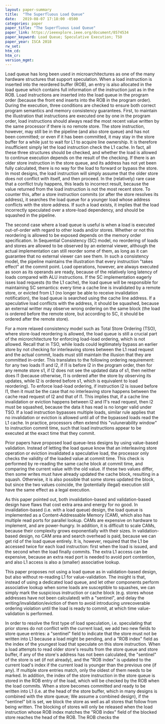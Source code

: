 ```yaml
---
layout: paper-summary
title:  "The Superfluous Load Queue"
date:   2019-08-07 17:18:00 -0500
categories: paper
paper_title: "The Superfluous Load Queue"
paper_link: https://ieeexplore.ieee.org/document/8574534
paper_keyword: Load Queue; Speculative Execution; TSO
paper_year: ISCA 2018
rw_set: 
htm_cd: 
htm_cr: 
version_mgmt: 
---
```


Load queue has long been used in microarchitectures as one of the many hardware structures that support speculation.
When a load instruction is inserted into the reordered buffer (ROB), an entry is also allocated in the load queue
which contains full information of the instruction just as in the ROB. Load instructions are inserted into the load
queue in the program order (because the front end inserts into the ROB in the program order). During the execution, three
conditions are checked to ensure both correct program semantics and memory consistency guarantees. First, to maintain
the illustration that instructions are executed one by one in the program order, load instructions should always 
read the most recent value written by the same processor if there is no remote store. The store instruction, however,
may still be in the pipeline (and also store queue) and has not been committed; or even if it has been committed, it may 
stay in the store buffer for a while just to wait for L1 to acquire line ownership. It is therefore insufficient simply 
let the load instruction check the L1 cache. In fact, all these three structures should be checked, and whether the 
load is allowed to continue execution depends on the result of the checking. If there is an older store instruction in 
the store queue, and its address has not yet been fully calculated, there is no way for the load to forward or bypass 
the store. In most designs, the load instruction will simply assume that the older store does not conflict with itself,
and then proceed. In the (relatively) rare case that a conflict truly happens, this leads to incorrect result, because 
the value returned from the load instruction is not the most recent store. To counter this, after a store instruction commits
(or after the store resolves its address), it searches the load queue for a younger load whose address conflicts with
the store address. If such a load exists, it implies that the load incorrectly speculated over a store-load dependency,
and should be squashed in the pipeline. 

The second case where a load queue is useful is when a load is executed out-of-order with regard to other loads and/or
stores. Whether or not this reordering is allowed to be exposed depends on the memory order specification. In Sequential
Consistency (SC) model, no reordering of loads and stores are allowed to be observed by an external viewer, although
the actual implementation can still reorder some of them, as long as it can guarantee that no external viewer can 
see them. In such a consistency model, the pipeline maintains the illustration that every instruction "takes effect"
at the commit point. Load operations, however, are always executed as soon as its operands are ready, because of the 
relatively long latency of loads compared with ALU instructions. If the SC implementation eagerly isses load requests (to
the L1 cache), the load queue will be responsible for maintaining SC semantics: every time a cache line is invalidated 
by a remote store, or evicted from L1 (no longer be able to receive invalidation notification), the load queue is searched 
using the cache line address. If a speculative load conflicts with the address, it should be squashed, because an external
writter may observe wrong ordering on the same block (the load is ordered before the remote store, but according to SC, 
it should be ordered after the remote store). 

For a more relaxed consistency model such as Total Store Ordering (TSO), where store-load reordering is allowed, the load
queue is still a crucial part of the microrchitecture for enforcing load-load ordering, which is not allowed. Recall that
in TSO, while loads could legitimately bypass an earlier store by not checking for interleaving stores between the L1
read request and the actual commit, loads must still maintain the illusion that they are committed in-order. This 
translates to the following ordering requirement: for any two loads l1 and l2, if l1 is before l2 in the program order,
then for any remote store s1, if l2 does not see the updated data of s1, then neither does l1 (because otherwise, l1 is 
ordered after the store by observing its updates, while l2 is ordered before s1, which is equivalent to load reordering). 
To enforce load-load ordering, if instruction l2 is issued before l1, then it must be the case that no interleaving store
happens between the cache read request of l2 and that of l1. This implies that, if a cache line invalidation or eviction
happens between l2 and l1's read request, then l2 must be squashed, because the data it has read is no longer valid under
TSO. If a load instruction bypasses multiple loads, similar rule applies that no invalidation or eviction is allowed until
all of the bypassed loads read the L1 cache. In practice, processors often extend this "vulunerability window" to instruction 
commit time, such that load instructions appear to be executed at the exact time that they commit.

Prior papers have proposed load queue-less designs by using value-based validation. Instead of letting the load queue know
that an interleaving store operation or eviction invalidated a speculative load, the processor only checks the validity of 
the loaded value at commit time. This check is performed by re-reading the same cache block at commit time, and comparing the 
current value with the old value. If these two values differ, then some writes must have already updated the cache block,
resulting in a squash. Otherwise, it is also possible that some stores updated the block, but since the two values coincide,
the (potentially illegal) execution still have the same effect as a legal execution.

As this paper pointed out, both invalidation-based and validation-based design have flaws that cost extra area and energy 
for no good. In invalidation-based (i.e. with a load queue) design, the load queue is implemented as a Content-Addressable 
Memory (CAM), which also has multiple read ports for parallel lookup. CAMs are expensive on hardware to implement, and are
power-hungry. In addition, it is difficult to scale CAMs, because their complexity grows exponentially with their sizes.
In validation-based design, no CAM area and search overhead is paid, because we can get rid of the load queue entirely.
It is, however, required that the L1 be accessed twice for each load instruction: first when the load is issued,
and the second when the load finally commits. The extra L1 access can be expensive, because an extra read port is needed
to avoid port contention, and also L1 access is also a (smaller) associative lookup.

This paper proposes not using a load queue as in validation-based design, but also without re-reading L1 for value-validation. 
The insight is that, instead of using a dedicated load queue, and let other components perform associative lookup when some 
loads are susceptible to squashes, we can simply mark the suspicious instruction or cache block (e.g. stores whose addresses
have not been calculated) with a "sentinel", and delay the writing/invalidation/eviction of them to avoid introducing 
unrecoverable ordering violation until the load is ready to commit, at which time value-validation is performed.

In order to resolve the first type of load speculation, i.e. speculating that prior stores do not conflict with the current load,
we add two new fields to store queue entries: a "sentinel" field to indicate that the store must not be written into L1
because a load might be pending, and a "ROB index" field as the index of the youngest load that speculate on this store
instruction. When a load attempts to read older store's results from the store queue and store buffer, if any of the store's
address has not been calculated, the "sentinel" of the store is set (if not already), and the "ROB index" is updated to
the current load's index if the current load is younger than the previous one (if any). If multiple store entries match,
only the oldest of them needs to be marked. In addition, the index of the store instruction in the store queue is stored
in the ROB entry of the load, which will be checked by the ROB when the load commits. When a store becomes committed and 
ready to be written into L1 (i.e. at the head of the store buffer, which in many designs is combined with the store queue; 
We assume a combined design), if the "sentinel" bit is set, we block the store as well as all stores that follow from being 
written. The blocking of stores will only be released when the load instruction whose ROB index matches the "ROB index" 
field of the blocked store reaches the head of the ROB. The ROB checks the 